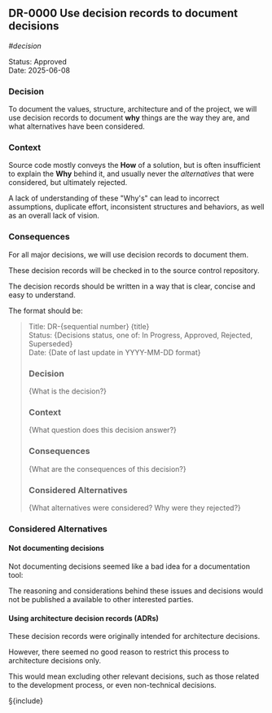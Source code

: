 ## DR-0000 Use decision records to document decisions

*#decision*

Status: Approved \
Date: 2025-06-08

### Decision

To document the values, structure, architecture and of the project, we will use decision records to document
**why** things are the way they are, and what alternatives have been considered.

### Context

Source code mostly conveys the **How** of a solution, but is often insufficient to explain the **Why** behind it,
and usually never the *alternatives* that were considered, but ultimately rejected.

A lack of understanding of these "Why's" can lead to incorrect assumptions, duplicate effort, inconsistent
structures and behaviors, as well as an overall lack of vision.

### Consequences

For all major decisions, we will use decision records to document them.

These decision records will be checked in to the source control repository.

The decision records should be written in a way that is clear, concise and easy to understand.

The format should be:

> Title: DR-{sequential number} {title}\
> Status: {Decisions status, one of: In Progress, Approved, Rejected, Superseded}\
> Date: {Date of last update in YYYY-MM-DD format}
>
> ### Decision
>
> {What is the decision?}
>
> ### Context
>
> {What question does this decision answer?}
>
> ### Consequences
>
> {What are the consequences of this decision?}
>
> ### Considered Alternatives
>
> {What alternatives were considered? Why were they rejected?}

### Considered Alternatives

#### Not documenting decisions

Not documenting decisions seemed like a bad idea for a documentation tool:

The reasoning and considerations behind these issues and decisions would not be published a available to other
interested parties.

#### Using architecture decision records (ADRs)

These decision records were originally intended for architecture decisions.

However, there seemed no good reason to restrict this process to architecture decisions only.

This would mean excluding other relevant decisions, such as those related to the development process, or even
non-technical decisions.

§{include}